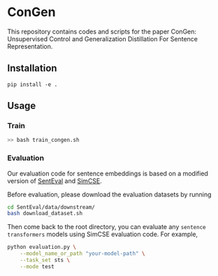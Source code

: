 # ConGen
This repository contains codes and scripts for the paper ConGen: Unsupervised Control and Generalization Distillation For Sentence Representation.

## Installation
```
pip install -e .
``` 

## Usage
### Train
```bash
>> bash train_congen.sh
```

### Evaluation
Our evaluation code for sentence embeddings is based on a modified version of [SentEval](https://github.com/facebookresearch/SentEval) and [SimCSE](https://github.com/princeton-nlp/SimCSE).

Before evaluation, please download the evaluation datasets by running
```bash
cd SentEval/data/downstream/
bash download_dataset.sh
```

Then come back to the root directory, you can evaluate any `sentence transformers` models using SimCSE evaluation code. For example,
```bash
python evaluation.py \
    --model_name_or_path "your-model-path" \
    --task_set sts \
    --mode test
```
